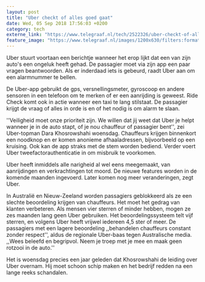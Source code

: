 ```yaml
---
layout: post
title: "Uber checkt of alles goed gaat"
date: Wed, 05 Sep 2018 17:56:03 +0200
category: tech
externe_link: "https://www.telegraaf.nl/tech/2522326/uber-checkt-of-alles-goed-gaat"
feature_image: "https://www.telegraaf.nl/images/1200x630/filters:format(jpeg):quality(80)/cdn-kiosk-api.telegraaf.nl/296ae402-b126-11e8-8bc3-47ec82d83b76.jpg"
---
```


<p class="intro">Uber stuurt voortaan een berichtje wanneer het erop lijkt dat een van zijn auto's een ongeluk heeft gehad. De passagier moet via zijn app een paar vragen beantwoorden. Als er inderdaad iets is gebeurd, raadt Uber aan om een alarmnummer te bellen.</p> <p>De Uber-app gebruikt de gps, versnellingsmeter, gyroscoop en andere sensoren in een telefoon om te merken of er een aanrijding is geweest. Ride Check komt ook in actie wanneer een taxi te lang stilstaat. De passagier krijgt de vraag of alles in orde is en of het nodig is om alarm te slaan.</p><p>''Veiligheid moet onze prioriteit zijn. We willen dat jij weet dat Uber je helpt wanneer je in de auto stapt, of je nou chauffeur of passagier bent'', zei Uber-topman Dara Khosrowshahi woensdag. Chauffeurs krijgen binnenkort een noodknop en er komen anonieme afhaaladressen, bijvoorbeeld op een kruising. Ook kan de app straks met de stem worden bediend. Verder voert Uber tweefactorauthenticatie in om misbruik te voorkomen.</p><p>Uber heeft inmiddels alle narigheid al wel eens meegemaakt, van aanrijdingen en verkrachtingen tot moord. De nieuwe features worden in de komende maanden ingevoerd. Later komen nog meer veranderingen, zegt Uber.</p><p>In Australië en Nieuw-Zeeland worden passagiers geblokkeerd als ze een slechte beoordeling krijgen van chauffeurs. Het moet het gedrag van klanten verbeteren. Als mensen vier sterren of minder hebben, mogen ze zes maanden lang geen Uber gebruiken. Het beoordelingssysteem telt vijf sterren, en volgens Uber heeft vrijwel iedereen 4,5 ster of meer. De passagiers met een lagere beoordeling ,,behandelen chauffeurs constant zonder respect'', aldus de regionale Uber-baas tegen Australische media. ,,Wees beleefd en begripvol. Neem je troep met je mee en maak geen rotzooi in de auto.''</p><p>Het is woensdag precies een jaar geleden dat Khosrowshahi de leiding over Uber overnam. Hij moet schoon schip maken en het bedrijf redden na een lange reeks schandalen.</p>
